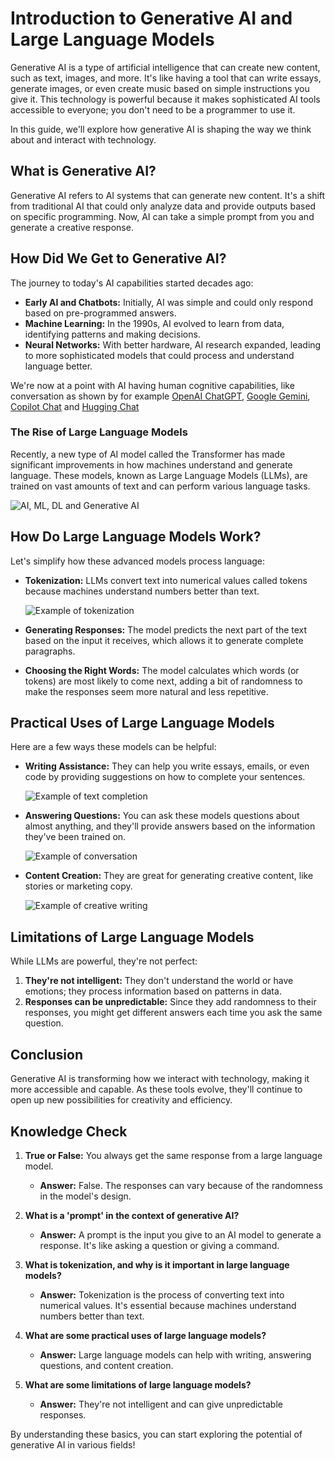 # Introduction to Generative AI and Large Language Models

Generative AI is a type of artificial intelligence that can create new content, such as text, images, and more. It's like having a tool that can write essays, generate images, or even create music based on simple instructions you give it. This technology is powerful because it makes sophisticated AI tools accessible to everyone; you don't need to be a programmer to use it.

In this guide, we'll explore how generative AI is shaping the way we think about and interact with technology.

## What is Generative AI?

Generative AI refers to AI systems that can generate new content. It's a shift from traditional AI that could only analyze data and provide outputs based on specific programming. Now, AI can take a simple prompt from you and generate a creative response.

## How Did We Get to Generative AI?

The journey to today's AI capabilities started decades ago:

- **Early AI and Chatbots:** Initially, AI was simple and could only respond based on pre-programmed answers.
- **Machine Learning:** In the 1990s, AI evolved to learn from data, identifying patterns and making decisions.
- **Neural Networks:** With better hardware, AI research expanded, leading to more sophisticated models that could process and understand language better.

We're now at a point with AI having human cognitive capabilities, like conversation as shown by for example [OpenAI ChatGPT](https://chatgpt.com/), [Google Gemini](https://gemini.google.com/app), [Copilot Chat](https://www.bing.com/chat) and [Hugging Chat](https://huggingface.co/chat/)

### The Rise of Large Language Models

Recently, a new type of AI model called the Transformer has made significant improvements in how machines understand and generate language. These models, known as Large Language Models (LLMs), are trained on vast amounts of text and can perform various language tasks.

![AI, ML, DL and Generative AI](./images/AI-diagram.png)

## How Do Large Language Models Work?

Let's simplify how these advanced models process language:

- **Tokenization:** LLMs convert text into numerical values called tokens because machines understand numbers better than text.
  
  ![Example of tokenization](./images/tokenizer-example.png)

- **Generating Responses:** The model predicts the next part of the text based on the input it receives, which allows it to generate complete paragraphs.

- **Choosing the Right Words:** The model calculates which words (or tokens) are most likely to come next, adding a bit of randomness to make the responses seem more natural and less repetitive.

## Practical Uses of Large Language Models

Here are a few ways these models can be helpful:

- **Writing Assistance:** They can help you write essays, emails, or even code by providing suggestions on how to complete your sentences.
  
  ![Example of text completion](./images/text-completion-example.png)

- **Answering Questions:** You can ask these models questions about almost anything, and they'll provide answers based on the information they've been trained on.
  
  ![Example of conversation](./images/conversation-example.png)

- **Content Creation:** They are great for generating creative content, like stories or marketing copy.
  
  ![Example of creative writing](./images/creative-writing-example.png)

## Limitations of Large Language Models

While LLMs are powerful, they're not perfect:

1. **They're not intelligent:** They don't understand the world or have emotions; they process information based on patterns in data.
2. **Responses can be unpredictable:** Since they add randomness to their responses, you might get different answers each time you ask the same question.

## Conclusion

Generative AI is transforming how we interact with technology, making it more accessible and capable. As these tools evolve, they'll continue to open up new possibilities for creativity and efficiency.

## Knowledge Check

1. **True or False:** You always get the same response from a large language model.
    - **Answer:** False. The responses can vary because of the randomness in the model's design.

2. **What is a 'prompt' in the context of generative AI?**
    - **Answer:** A prompt is the input you give to an AI model to generate a response. It's like asking a question or giving a command.

3. **What is tokenization, and why is it important in large language models?**
    - **Answer:** Tokenization is the process of converting text into numerical values. It's essential because machines understand numbers better than text.

4. **What are some practical uses of large language models?**
    - **Answer:** Large language models can help with writing, answering questions, and content creation.

5. **What are some limitations of large language models?**
    - **Answer:** They're not intelligent and can give unpredictable responses.

By understanding these basics, you can start exploring the potential of generative AI in various fields!
